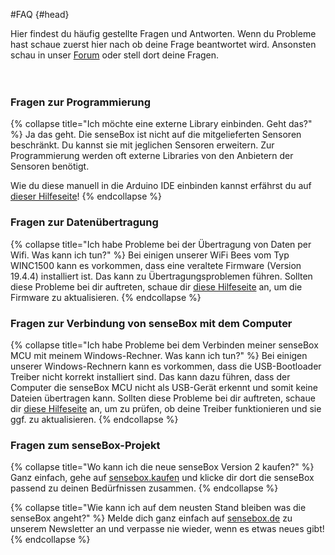 #FAQ {#head}
<div class="description">
Hier findest du häufig gestellte Fragen und Antworten. Wenn du Probleme hast schaue zuerst hier nach ob deine Frage beantwortet wird. Ansonsten schau in unser <a href="https://forum.sensebox.de/">Forum</a> oder stell dort deine Fragen.</div>
<div class="line">
    <br>
    <br>
</div>

### Fragen zur Programmierung
{% collapse title="Ich möchte eine externe Library einbinden. Geht das?" %} 
Ja das geht. Die senseBox ist nicht auf die mitgelieferten Sensoren beschränkt. Du kannst sie mit jeglichen Sensoren erweitern. Zur Programmierung werden oft externe Libraries von den Anbietern der Sensoren benötigt. 

Wie du diese manuell in die Arduino IDE einbinden kannst erfährst du auf [dieser Hilfeseite](add-external-libraries.md)!
{% endcollapse %}


### Fragen zur Datenübertragung

{% collapse title="Ich habe Probleme bei der Übertragung von Daten per Wifi. Was kann ich tun?" %}
Bei einigen unserer WiFi Bees vom Typ WINC1500 kann es vorkommen, dass eine veraltete Firmware (Version 19.4.4) installiert ist. Das kann zu Übertragungsproblemen führen. Sollten diese Probleme bei dir auftreten, schaue dir [diese Hilfeseite](../additional-info.md) an, um die Firmware zu aktualisieren.
{% endcollapse %}

### Fragen zur Verbindung von senseBox mit dem Computer

{% collapse title="Ich habe Probleme bei dem Verbinden meiner senseBox MCU mit meinem Windows-Rechner. Was kann ich tun?" %}
Bei einigen unserer Windows-Rechnern kann es vorkommen, dass die USB-Bootloader Treiber nicht korrekt installiert sind. Das kann dazu führen, dass der Computer die senseBox MCU nicht als USB-Gerät erkennt und somit keine Dateien übertragen kann. Sollten diese Probleme bei dir auftreten, schaue dir [diese Hilfeseite](../win-boot-help.md) an, um zu prüfen, ob deine Treiber funktionieren und sie ggf. zu aktualisieren.
{% endcollapse %}

### Fragen zum senseBox-Projekt

{% collapse title="Wo kann ich die neue senseBox Version 2 kaufen?" %}
Ganz einfach, gehe auf [sensebox.kaufen](https://sensebox.kaufen) und klicke dir dort die senseBox passend zu deinen Bedürfnissen zusammen.
{% endcollapse %}


{% collapse title="Wie kann ich auf dem neusten Stand bleiben was die senseBox angeht?" %}
Melde dich ganz einfach auf [sensebox.de](https://sensebox.de/) zu unserem Newsletter an und verpasse nie wieder, wenn es etwas neues gibt!     
{% endcollapse %}

